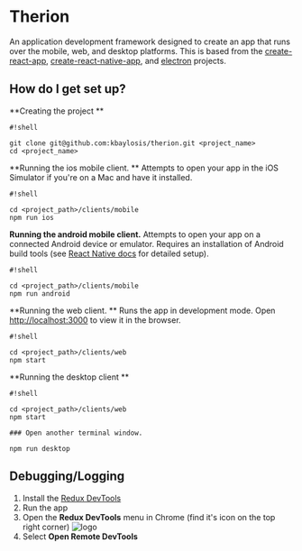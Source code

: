 # Therion #

An application development framework designed to create an app that runs over the mobile, web, and desktop platforms. This is based from the [create-react-app](https://github.com/facebookincubator/create-react-app),
 [create-react-native-app](https://github.com/react-community/create-react-native-app), and [electron](https://github.com/electron/electron) projects.

## How do I get set up? #

**Creating the project
**
```
#!shell

git clone git@github.com:kbaylosis/therion.git <project_name>
cd <project_name>

```

**Running the ios mobile client.
** Attempts to open your app in the iOS Simulator if you're on a Mac and have it installed.
```
#!shell

cd <project_path>/clients/mobile
npm run ios
```

**Running the android mobile client.** Attempts to open your app on a connected Android device or emulator. Requires an installation of Android build tools (see [React Native docs](https://facebook.github.io/react-native/docs/getting-started.html) for detailed setup).

```
#!shell

cd <project_path>/clients/mobile
npm run android
```

**Running the web client. ** Runs the app in development mode. Open [http://localhost:3000](http://localhost:3000) to view it in the browser.

```
#!shell

cd <project_path>/clients/web
npm start
```

**Running the desktop client
**
```
#!shell

cd <project_path>/clients/web
npm start

### Open another terminal window.

npm run desktop
```

## Debugging/Logging #

1. Install the [Redux DevTools](https://chrome.google.com/webstore/detail/redux-devtools/lmhkpmbekcpmknklioeibfkpmmfibljd?hl=en)
2. Run the app
3. Open the **Redux DevTools** menu in Chrome (find it's icon on the top right corner)
![logo](https://bitbucket.org/repo/yppqL4R/images/3292584348-Screenshot%202017-05-20%2023.07.05.png)
4. Select **Open Remote DevTools**
